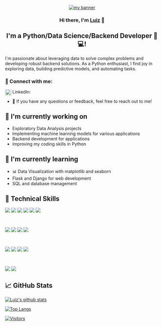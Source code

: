 <p align="center">
  <a href="https://www.luiz2047.dev/" target="_blank" rel="noreferrer"><img src="https://media.licdn.com/dms/image/C4E16AQHSA_7ZGaTUTA/profile-displaybackgroundimage-shrink_350_1400/0/1657196255195?e=1694044800&v=beta&t=of5KxTILIbcNp7GViTf1TWw_Q39fWCLTUyi0XYedNu4" alt="my banner"></a>
</p>

<h3 align="center">
Hi there, I'm <a href="https://www.luiz2047.dev/" target="_blank" rel="noreferrer">Luiz</a> 👋
</h3>

<h2 align="center">
I'm a Python/Data Science/Backend Developer 🐍💻!
</h2> 

I'm passionate about leveraging data to solve complex problems and developing robust backend solutions. As a Python enthusiast, I find joy in exploring data, building predictive models, and automating tasks.

### 🤝 Connect with me:

LinkedIn: 
<a href="https://www.linkedin.com/in/aleksey-kochetkov-ds/"><img align="left" src="https://image.lexica.art/full_jpg/237a26d1-a780-43d7-bff1-8719298cc26f" alt="Luiz | LinkedIn" width="21px"/></a>
</br>
- 💬 If you have any questions or feedback, feel free to reach out to me!

## 🔭 I'm currently working on

- Exploratory Data Analysis projects
- Implementing machine learning models for various applications
- Backend development for applications
- Improving my coding skills in Python

## 🌱 I'm currently learning

- 📊 Data Visualization with matplotlib and seaborn
- Flask and Django for web development
- SQL and database management

## 💼 Technical Skills

![](https://img.shields.io/badge/Code-Python-informational?style=flat&logo=Python&color=3776AB)
![](https://img.shields.io/badge/Code-Jupyter_Notebook-informational?style=flat&logo=Jupyter&color=F37626)
![](https://img.shields.io/badge/Code-Pandas-informational?style=flat&logo=Pandas&color=150458)
![](https://img.shields.io/badge/Code-NumPy-informational?style=flat&logo=NumPy&color=013243)
![](https://img.shields.io/badge/Code-SciPy-informational?style=flat&logo=SciPy&color=8CAAE6)
![](https://img.shields.io/badge/Code-Scikit_Learn-informational?style=flat&logo=scikit-learn&color=F7931E)

</br>

![](https://img.shields.io/badge/Backend-Flask-informational?style=flat&logo=Flask&color=000000)
![](https://img.shields.io/badge/Backend-Django-informational?style=flat&logo=Django&color=092E20)
![](https://img.shields.io/badge/Database-SQL-informational?style=flat&logo=SQLite&color=003B57)
![](https://img.shields.io/badge/Database-PostgreSQL-informational?style=flat&logo=PostgreSQL&color=336791)

</br>

![](https://img.shields.io/badge/Tools-Matplotlib-informational?style=flat&logo=Matplotlib&color=EE4C2C)
![](https://img.shields.io/badge/Tools-Seaborn-informational?style=flat&logo=Seaborn&color=3776AB)
![](https://img.shields.io/badge/Tools-Flask_RESTful-informational?style=flat&logo=Flask&color=000000)
![](https://img.shields.io/badge/Tools-Django_REST_Framework-informational?style=flat&logo=Django&color=092E20)

</br>

![](https://img.shields.io/badge/Version_Control-Git-informational?style=flat&logo=Git&color=F05032)
![](https://img.shields.io/badge/Version_Control-GitHub-informational?style=flat&logo=GitHub&color=181717)


## 📈 GitHub Stats 

[![Luiz's github stats](https://github-readme-stats.vercel.app/api?username=luiz2047)](https://github.com/luiz2047)

[![Top Langs](https://github-readme-stats.vercel.app/api/top-langs/?username=luiz2047&layout=compact)](https://github.com/luiz2047)

[![Visitors](https://visitor-badge.glitch.me/badge?page_id=luiz2047.luiz2047)](https://github.com/luiz2047)

